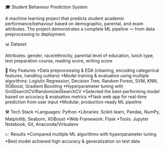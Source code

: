 🎓 Student Behaviour Prediction System

A machine learning project that predicts student academic performance/behaviour based on demographic, parental, and exam attributes. The project demonstrates a complete ML pipeline — from data preprocessing to deployment.

📊 Dataset

Attributes: gender, race/ethnicity, parental level of education, lunch type, test preparation course, reading score, writing score

🚀 Key Features
*Data preprocessing & EDA (cleaning, encoding categorical features, handling outliers)
*Model training & evaluation using multiple algorithms:
Logistic Regression, Decision Tree, Random Forest, SVM, KNN, XGBoost, Gradient Boosting
*Hyperparameter tuning with GridSearchCV/RandomizedSearchCV
*Selected the best-performing model based on accuracy & evaluation metrics
*Flask web app for real-time prediction from user input
*Modular, production-ready ML pipeline

🛠 Tech Stack
*Languages: Python
*Libraries: Scikit-learn, Pandas, NumPy, Matplotlib, Seaborn, XGBoost
*Web Framework: Flask
*Tools: Jupyter Notebook, Git, Anaconda/Virtualenv

📈 Results
*Compared multiple ML algorithms with hyperparameter tuning
*Best model achieved high accuracy & generalization on test data
